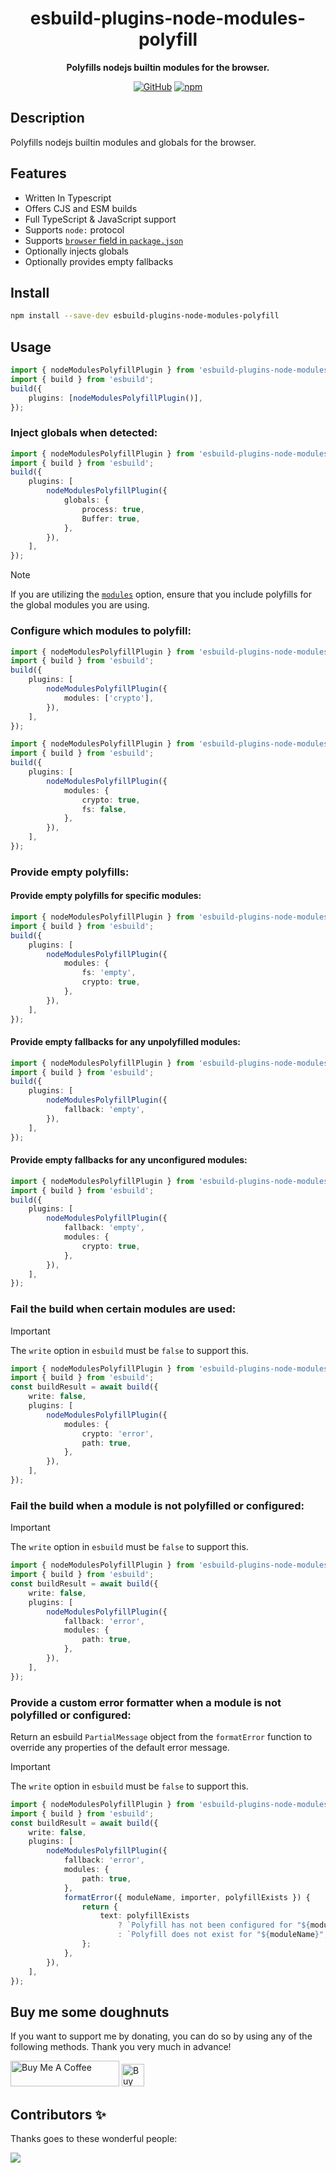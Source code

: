 <div align="center">

# esbuild-plugins-node-modules-polyfill

**Polyfills nodejs builtin modules for the browser.**

[![GitHub](https://img.shields.io/github/license/imranbarbhuiya/esbuild-plugins-node-modules-polyfill)](https://github.com/imranbarbhuiya/esbuild-plugins-node-modules-polyfill/blob/main/LICENSE)
[![npm](https://img.shields.io/npm/v/esbuild-plugins-node-modules-polyfill?color=crimson&logo=npm&style=flat-square)](https://www.npmjs.com/package/esbuild-plugins-node-modules-polyfill)

</div>

## Description

Polyfills nodejs builtin modules and globals for the browser.

## Features

-   Written In Typescript
-   Offers CJS and ESM builds
-   Full TypeScript & JavaScript support
-   Supports `node:` protocol
-   Supports [`browser` field in `package.json`](https://github.com/defunctzombie/package-browser-field-spec)
-   Optionally injects globals
-   Optionally provides empty fallbacks

## Install

```bash
npm install --save-dev esbuild-plugins-node-modules-polyfill

```

## Usage

```ts
import { nodeModulesPolyfillPlugin } from 'esbuild-plugins-node-modules-polyfill';
import { build } from 'esbuild';
build({
	plugins: [nodeModulesPolyfillPlugin()],
});
```

### Inject globals when detected:

```ts
import { nodeModulesPolyfillPlugin } from 'esbuild-plugins-node-modules-polyfill';
import { build } from 'esbuild';
build({
	plugins: [
		nodeModulesPolyfillPlugin({
			globals: {
				process: true,
				Buffer: true,
			},
		}),
	],
});
```

> [!Note]
> If you are utilizing the [`modules`](#configure-which-modules-to-polyfill) option, ensure that you include polyfills for the global modules you are using.

### Configure which modules to polyfill:

```ts
import { nodeModulesPolyfillPlugin } from 'esbuild-plugins-node-modules-polyfill';
import { build } from 'esbuild';
build({
	plugins: [
		nodeModulesPolyfillPlugin({
			modules: ['crypto'],
		}),
	],
});
```

```ts
import { nodeModulesPolyfillPlugin } from 'esbuild-plugins-node-modules-polyfill';
import { build } from 'esbuild';
build({
	plugins: [
		nodeModulesPolyfillPlugin({
			modules: {
				crypto: true,
				fs: false,
			},
		}),
	],
});
```

### Provide empty polyfills:

#### Provide empty polyfills for specific modules:

```ts
import { nodeModulesPolyfillPlugin } from 'esbuild-plugins-node-modules-polyfill';
import { build } from 'esbuild';
build({
	plugins: [
		nodeModulesPolyfillPlugin({
			modules: {
				fs: 'empty',
				crypto: true,
			},
		}),
	],
});
```

#### Provide empty fallbacks for any unpolyfilled modules:

```ts
import { nodeModulesPolyfillPlugin } from 'esbuild-plugins-node-modules-polyfill';
import { build } from 'esbuild';
build({
	plugins: [
		nodeModulesPolyfillPlugin({
			fallback: 'empty',
		}),
	],
});
```

#### Provide empty fallbacks for any unconfigured modules:

```ts
import { nodeModulesPolyfillPlugin } from 'esbuild-plugins-node-modules-polyfill';
import { build } from 'esbuild';
build({
	plugins: [
		nodeModulesPolyfillPlugin({
			fallback: 'empty',
			modules: {
				crypto: true,
			},
		}),
	],
});
```

### Fail the build when certain modules are used:

> [!Important]
> The `write` option in `esbuild` must be `false` to support this.

```ts
import { nodeModulesPolyfillPlugin } from 'esbuild-plugins-node-modules-polyfill';
import { build } from 'esbuild';
const buildResult = await build({
	write: false,
	plugins: [
		nodeModulesPolyfillPlugin({
			modules: {
				crypto: 'error',
				path: true,
			},
		}),
	],
});
```

### Fail the build when a module is not polyfilled or configured:

> [!Important]
> The `write` option in `esbuild` must be `false` to support this.

```ts
import { nodeModulesPolyfillPlugin } from 'esbuild-plugins-node-modules-polyfill';
import { build } from 'esbuild';
const buildResult = await build({
	write: false,
	plugins: [
		nodeModulesPolyfillPlugin({
			fallback: 'error',
			modules: {
				path: true,
			},
		}),
	],
});
```

### Provide a custom error formatter when a module is not polyfilled or configured:

Return an esbuild `PartialMessage` object from the `formatError` function to override any properties of the default error message.

> [!Important]
> The `write` option in `esbuild` must be `false` to support this.

```ts
import { nodeModulesPolyfillPlugin } from 'esbuild-plugins-node-modules-polyfill';
import { build } from 'esbuild';
const buildResult = await build({
	write: false,
	plugins: [
		nodeModulesPolyfillPlugin({
			fallback: 'error',
			modules: {
				path: true,
			},
			formatError({ moduleName, importer, polyfillExists }) {
				return {
					text: polyfillExists
						? `Polyfill has not been configured for "${moduleName}", imported by "${importer}"`
						: `Polyfill does not exist for "${moduleName}", imported by "${importer}"`,
				};
			},
		}),
	],
});
```

## Buy me some doughnuts

If you want to support me by donating, you can do so by using any of the following methods. Thank you very much in advance!

<a href="https://www.buymeacoffee.com/parbez" target="_blank"><img src="https://cdn.buymeacoffee.com/buttons/default-orange.png" alt="Buy Me A Coffee" height="41" width="174"></a>
<a href='https://ko-fi.com/Y8Y1CBIJH' target='_blank'><img height='36' style='border:0px;height:36px;' src='https://cdn.ko-fi.com/cdn/kofi4.png?v=3' border='0' alt='Buy Me a Coffee at ko-fi.com' /></a>

## Contributors ✨

Thanks goes to these wonderful people:

<a href="https://github.com/imranbarbhuiya/esbuild-plugins-node-modules-polyfill/graphs/contributors">
    <img src="https://contrib.rocks/image?repo=imranbarbhuiya/esbuild-plugins-node-modules-polyfill" />
</a>
